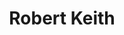 ---
title: Robert Keith
position: High School Researcher
layout: default
contact:
publications: 
image: /images/user-icon.svg
group: hs
year-start: 2008
year-end:
---